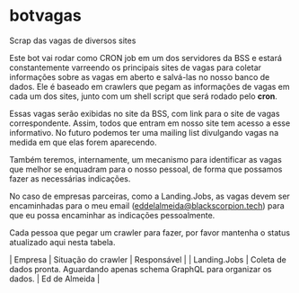 # botvagas
Scrap das vagas de diversos sites

Este bot vai rodar como CRON job em um dos servidores da BSS e estará constantemente varreendo os principais sites de vagas para coletar informações sobre as vagas em aberto e salvá-las no nosso banco de dados. Ele é baseado em crawlers que pegam as informações de vagas em cada um dos sites, junto com um shell script que será rodado pelo **cron**.

Essas vagas serão exibidas no site da BSS, com link para o site de vagas correspondente. Assim, todos que entram em nosso site tem acesso a esse informativo. No futuro podemos ter uma mailing list divulgando vagas na medida em que elas forem aparecendo.

Também teremos, internamente, um mecanismo para identificar as vagas que melhor se enquadram para o nosso pessoal, de forma que possamos fazer as necessárias indicações.

No caso de empresas parceiras, como a Landing.Jobs, as vagas devem ser encaminhadas para o meu email (eddelalmeida@blackscorpion.tech) para que eu possa encaminhar as indicações pessoalmente.

Cada pessoa que pegar um crawler para fazer, por favor mantenha o status atualizado aqui nesta tabela.

| Empresa | Situação do crawler | Responsável |
| Landing.Jobs | Coleta de dados pronta. Aguardando apenas schema GraphQL para organizar os dados. | Ed de Almeida |

